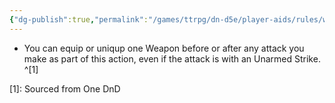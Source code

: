 ```yaml
---
{"dg-publish":true,"permalink":"/games/ttrpg/dn-d5e/player-aids/rules/weapon-switching-rules/","tags":["ttrpg/dnd/5e","Rules"],"noteIcon":""}
---
```



- You can equip or uniqup one Weapon before or after any attack you make as part of this action, even if the attack is with an Unarmed Strike. ^[1]


[1]: Sourced from One DnD